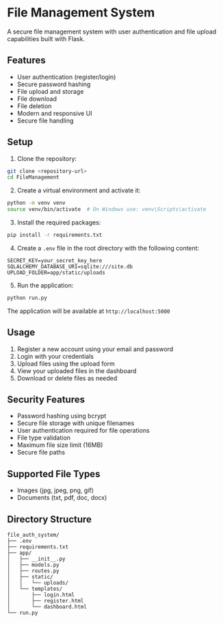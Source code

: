 # File Management System

A secure file management system with user authentication and file upload capabilities built with Flask.

## Features

- User authentication (register/login)
- Secure password hashing
- File upload and storage
- File download
- File deletion
- Modern and responsive UI
- Secure file handling

## Setup

1. Clone the repository:

```bash
git clone <repository-url>
cd FileManagement
```

2. Create a virtual environment and activate it:

```bash
python -m venv venv
source venv/bin/activate  # On Windows use: venv\Scripts\activate
```

3. Install the required packages:

```bash
pip install -r requirements.txt
```

4. Create a `.env` file in the root directory with the following content:

```
SECRET_KEY=your_secret_key_here
SQLALCHEMY_DATABASE_URI=sqlite:///site.db
UPLOAD_FOLDER=app/static/uploads
```

5. Run the application:

```bash
python run.py
```

The application will be available at `http://localhost:5000`

## Usage

1. Register a new account using your email and password
2. Login with your credentials
3. Upload files using the upload form
4. View your uploaded files in the dashboard
5. Download or delete files as needed

## Security Features

- Password hashing using bcrypt
- Secure file storage with unique filenames
- User authentication required for file operations
- File type validation
- Maximum file size limit (16MB)
- Secure file paths

## Supported File Types

- Images (jpg, jpeg, png, gif)
- Documents (txt, pdf, doc, docx)

## Directory Structure

```
file_auth_system/
├── .env
├── requirements.txt
├── app/
│   ├── __init__.py
│   ├── models.py
│   ├── routes.py
│   ├── static/
│   │   └── uploads/
│   └── templates/
│       ├── login.html
│       ├── register.html
│       └── dashboard.html
└── run.py
```
